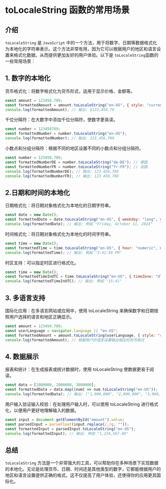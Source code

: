 # toLocaleString 函数的常用场景

## 介绍

`toLocaleString` 是 `JavaScript` 中的一个方法，用于将数字、日期等数据格式化为本地化的字符串表示。这个方法非常有用，因为它可以根据用户的地区和语言设置来格式化数据，从而提供更加友好的用户体验。以下是 `toLocaleString`函数的一些常用场景：

## 1. 数字的本地化

货币格式化：将数字格式化为货币形式，适用于显示价格、金额等。

```js
const amount = 123456.789;
const formattedAmount = amount.toLocaleString("en-US", { style: "currency", currency: "USD" });
console.log(formattedAmount); // 输出: $123,456.79
```

千位分隔符：在大数字中添加千位分隔符，使数字更易读。

```js
const number = 123456789;
const formattedNumber = number.toLocaleString("en-US");
console.log(formattedNumber); // 输出: 123,456,789
```

小数点和分组分隔符：根据不同的地区设置不同的小数点和分组分隔符。

```js
const number = 123456.789;
const formattedNumberDE = number.toLocaleString("de-DE"); // 德国
const formattedNumberFR = number.toLocaleString("fr-FR"); // 法国
console.log(formattedNumberDE); // 输出: 123.456,789
console.log(formattedNumberFR); // 输出: 123 456,789
```

## 2.日期和时间的本地化

日期格式化：将日期对象格式化为本地化的日期字符串。

```js
const date = new Date();
const formattedDate = date.toLocaleString("en-US", { weekday: "long", year: "numeric", month: "long", day: "numeric" });
console.log(formattedDate); // 输出: 例如 "Friday, October 11, 2024"
```

时间格式化：将日期对象格式化为本地化的时间字符串。

```js
const time = new Date();
const formattedTime = time.toLocaleString("en-US", { hour: "numeric", minute: "numeric", second: "numeric", hour12: true });
console.log(formattedTime); // 输出: 例如 "3:41:59 PM"
```

时区支持：可以指定时区进行格式化。

```js
const time = new Date();
const formattedTimeInUTC = time.toLocaleString("en-US", { timeZone: "UTC", hour: "numeric", minute: "numeric" });
console.log(formattedTimeInUTC); // 输出: 例如 "15:41"
```

## 3. 多语言支持

国际化应用：在多语言网站或应用中，使用 toLocaleString 来确保数字和日期按照用户选择的语言和地区正确显示。

```js
const amount = 123456.789;
const userLanguage = navigator.language || "en-US";
const formattedAmount = amount.toLocaleString(userLanguage, { style: "currency", currency: "USD" });
console.log(formattedAmount); // 根据用户的语言设置输出相应的货币格式
```

## 4. 数据展示

报表和统计：在生成报表或统计数据时，使用 toLocaleString 使数据更易于阅读。

```js
const data = [1000000, 2000000, 3000000];
const formattedData = data.map((num) => num.toLocaleString("en-US"));
console.log(formattedData); // 输出: ["1,000,000", "2,000,000", "3,000,000"]
```

用户输入验证输入校验：在处理用户输入时，可以使用 toLocaleString 进行格式化，以便用户更好地理解输入的数据。

```js
const input = document.getElementById("amount").value;
const parsedInput = parseFloat(input.replace(/,/g, ""));
const formattedInput = parsedInput.toLocaleString("en-US");
console.log(formattedInput); // 输出: 例如 "1,234,567.89"
```

## 总结

`toLocaleString` 方法是一个非常强大的工具，可以帮助你在多种场景下实现数据的本地化。无论是处理货币、日期、时间还是其他类型的数字，它都能根据用户的地区和语言设置提供正确的格式。这不仅提高了用户体验，还使得你的应用更具国际化。
